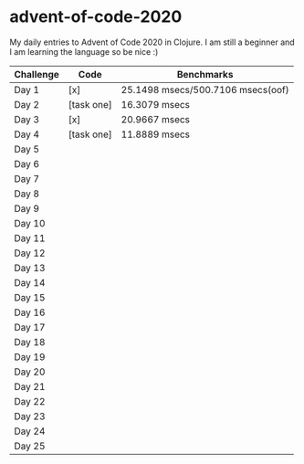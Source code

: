 # advent-of-code-2020

My daily entries to Advent of Code 2020 in Clojure. I am still a beginner and I am learning the language so be nice :)


| Challenge  | Code     |Benchmarks |
| --------- | --------- |---------- |
| Day  1    | [x]       | 25.1498 msecs/500.7106 msecs(oof)          |
| Day  2    | [task one]| 16.3079 msecs         |           |
| Day  3    | [x]       | 20.9667 msecs          |
| Day  4    | [task one] | 11.8889 msecs           |
| Day  5    |           |           |
| Day  6    |           |           |
| Day  7    |           |           |
| Day  8    |           |           |
| Day  9    |           |           |
| Day 10    |           |           |
| Day 11    |           |           |
| Day 12    |           |           |
| Day 13    |           |           |
| Day 14    |           |           |
| Day 15    |           |           |
| Day 16    |           |           |
| Day 17    |           |           |
| Day 18    |           |           |
| Day 19    |           |           |
| Day 20    |           |           |
| Day 21    |           |           |
| Day 22    |           |           |
| Day 23    |           |           |
| Day 24    |           |           |
| Day 25    |           |           |